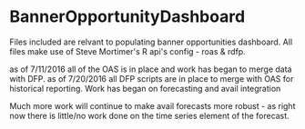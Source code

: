 # BannerOpportunityDashboard
Files included are relvant to populating banner opportunities dashboard.
All files make use of Steve Mortimer's R api's config - roas & rdfp.

as of 7/11/2016 all of the OAS is in place and work has began to merge data with DFP.
as of 7/20/2016 all DFP scripts are in place to merge with OAS for historical reporting. Work has began on forecasting and avail integration

Much more work will continue to make avail forecasts more robust - as right now there is little/no work done on the time series element of the forecast. 
